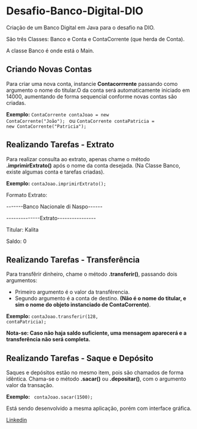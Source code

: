 # Desafio-Banco-Digital-DIO
Criação de um Banco Digital em Java para o desafio na DIO.

São três Classes: Banco e Conta e ContaCorrente (que herda de Conta).

A classe Banco é onde está o Main.

 ## Criando Novas Contas
 
Para criar uma nova conta, instancie **Contacorrrente** passando como argumento o nome do titular.O  da conta será automaticamente iniciado em 14000, aumentando de forma sequencial conforme novas contas são criadas.

**Exemplo:**  <code>ContaCorrente contaJoao = new ContaCorrente("João"); </code>
ou
              <code>ContaCorrente contaPatricia = new ContaCorrente("Patricia");</code>

## Realizando Tarefas - Extrato

Para realizar consulta ao extrato, apenas chame o método **.imprimirExtrato()** após o nome da conta desejada. (Na Classe Banco, existe algumas conta e tarefas criadas).

**Exemplo:** <code>contaJoao.imprimirExtrato();</code>

Formato Extrato: 



  
-------Banco Nacionale di Naspo------
    
--------------Extrato----------------
  
Titular: Kalita
  
Saldo: 0
  
  
## Realizando Tarefas - Transferência

Para transfêrir dinheiro, chame o método **.transferir()**, passando dois argumentos: 

* Primeiro argumento é o valor da transfêrencia.
* Segundo argumento é a conta de destino. **(Não é o nome do titular, e sim o nome do objeto instanciado de ContaCorrente)**.

**Exemplo:** <code>contaJoao.transferir(128, contaPatricia);</code>

**Nota-se: Caso não haja saldo suficiente, uma mensagem aparecerá e a transferência não será completa.**

## Realizando Tarefas - Saque e Depósito

Saques e depósitos estão no mesmo item, pois são chamados de forma idêntica. Chama-se o método **.sacar()** ou **.depositar()**, com o argumento valor da transação.

**Exemplo:** <code> contaJoao.sacar(1500);</code>

Está sendo desenvolvido a mesma aplicação, porém com interface gráfica.

[Linkedin](https://www.linkedin.com/in/guinaspolini)
